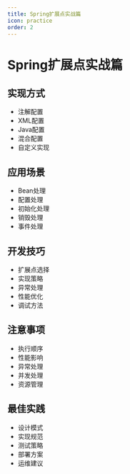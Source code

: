```yaml
---
title: Spring扩展点实战篇
icon: practice
order: 2
---
```


# Spring扩展点实战篇

## 实现方式
- 注解配置
- XML配置
- Java配置
- 混合配置
- 自定义实现

## 应用场景
- Bean处理
- 配置处理
- 初始化处理
- 销毁处理
- 事件处理

## 开发技巧
- 扩展点选择
- 实现策略
- 异常处理
- 性能优化
- 调试方法

## 注意事项
- 执行顺序
- 性能影响
- 异常处理
- 并发处理
- 资源管理

## 最佳实践
- 设计模式
- 实现规范
- 测试策略
- 部署方案
- 运维建议
